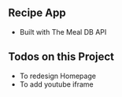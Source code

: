 ## Recipe App
-  Built with The Meal DB API

## Todos on this Project
- To redesign Homepage
- To add youtube iframe